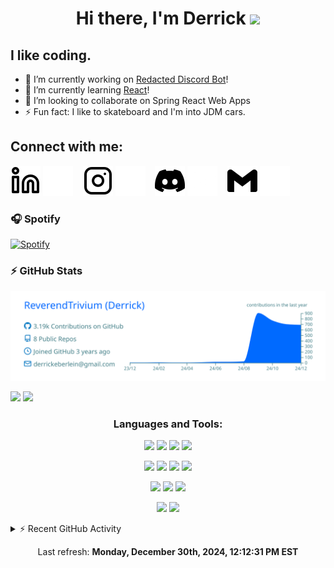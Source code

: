 <h1 align="center">Hi there, I'm Derrick <img src="https://raw.githubusercontent.com/MartinHeinz/MartinHeinz/master/wave.gif" width="30px"> </h1>

## I like coding. 
- 🔭 I’m currently working on [Redacted Discord Bot][discord]!
- 🌱 I’m currently learning [React][react]!
- 👯 I’m looking to collaborate on Spring React Web Apps
- ⚡ Fun fact: I like to skateboard and I'm into JDM cars.

## Connect with me:

[![website](./img/linkedin-light.svg)](https://www.linkedin.com/in/derrickeberlein/#gh-light-mode-only)
[![website](./img/linkedin-dark.svg)](https://www.linkedin.com/in/derrickeberlein/#gh-dark-mode-only)
&nbsp;&nbsp;
[![website](./img/instagram-light.svg)](https://www.instagram.com/mx.cyberagent/#gh-light-mode-only)
[![website](./img/instagram-dark.svg)](https://www.instagram.com/mx.cyberagent/#gh-dark-mode-only)
&nbsp;&nbsp;
[![website](./img/discord-light.svg)](https://discord.gg/fB2VQyjWP2#gh-light-mode-only)
[![website](./img/discord-dark.svg)](https://discord.gg/fB2VQyjWP2#gh-dark-mode-only)
&nbsp;&nbsp;
[![website](./img/Gmail-light.svg)](mailto:derrickeberlein@gmail.com#gh-light-mode-only)
[![website](./img/Gmail-dark.svg)](mailto:derrickeberlein@gmail.com#gh-dark-mode-only)

### 🎧 Spotify
[![Spotify](https://novatorem-nu-gilt.vercel.app/api/spotify)](https://open.spotify.com/user/31kvyihfxgykpyaweilbsaeuxjli)

### ⚡ GitHub Stats
<p align="center">
  <img src="https://raw.githubusercontent.com/ReverendTrivium/ReverendTrivium/main/profile-summary-card-output/transparent/0-profile-details.svg">
</p>
<p>
<img  width="48%" src="https://github-readme-stats-git-master-reverendtriviums-projects.vercel.app/api?username=ReverendTrivium&show_icons=true,reviews,discussions_started,discussions_answered,prs_merged,prs_merged_percentage&theme=transparent" />
<img width="45%" src="https://github-readme-stats-git-master-reverendtriviums-projects.vercel.app/api/top-langs/?username=ReverendTrivium&hide_progress=true&theme=transparent" />
</p>

<h3 align="center">Languages and Tools:</h3>
<p align="center">
  <img src="https://img.shields.io/badge/javascript-%23323330.svg?style=for-the-badge&logo=javascript&logoColor=%23F7DF1E"/>
  <img src="https://img.shields.io/badge/html5-%23E34F26.svg?style=for-the-badge&logo=html5&logoColor=white"/>
    <img src="https://img.shields.io/badge/-Java-Java?style=for-the-badge&logo=data%3Aimage%2Fpng%3Bbase64%2CiVBORw0KGgoAAAANSUhEUgAAAJYAAACWCAMAAAAL34HQAAAAPFBMVEVHcEwAAAAAAAAAAAAAAAAAAAAAAAAAAAAAAAAAAAAAAAAAAAAAAAAAAAAAAAAAAAAAAAAAAAAAAAAAAACHr%2F7WAAAAE3RSTlMABxHv%2BJp2HePJ1mQrukeJOFWrb2R%2FqwAAB7ZJREFUeNrNXOmaoyAQXO5bFN%2F%2FXRckKuIRo47An9nN7jepQHdRXd3m37%2B%2FWYCg7l99C4pewPpgAdP3tMLtcn0vWX2wSN%2F3qk5YBlQJC%2BnqQt7HVoVBD0SA5Wo7RSYDrOpysUUBFmorg6UCqh43FSZifcwVQ6s6WA2OsOpiiMha1e1WzEO%2FuhoDvjKCmDaL10SnzHxQVXX5wPEIq0rEBBWvR9gwN6Gq6AxbM6NC1dyInezr2yxoUYKKt%2FUdYDVpCBRfoHJVFNWM4AUqUQU5NGIBquc1ZCGk6BgVLJGUehnrHtVC0ABthX0f14KsBh5NUcGG%2BFx43VUC%2BQEu9goqE1JBvh1q0OIMVQIBKjH8q3k7LdOb%2BcMMbQ4KE1gc1bQxoDFxHxEFpVFhMsrk1qGtrHwlrnJU08Ywy1dn%2BloOkp0UBN3E%2Be79IoPi7WBnZKIM8v593WR85XR%2BPeIC3M5EFuww1zeYvo8qC6wx2BN2RQVQZUeI1KoaQyVsEWC2UjBBhYto5g5vqKvkYEtEu98Ws6X5EsYgRYqxNLKwWr8oylg1NtmscWOSHSxUT6cBP%2FkfCpeup1lSEpI1VFzIm9RJaI0Q2vm1UiZgAmFqVKjkzob1wLLlYW0dYgKrVGMsDfmRtWi%2F3sG3ST4RNXYNq5jhlqgatw75vtTEyEbatanSKXT5aL5iebZw3WyZ28et4jtTYGWiPtFbdCPmfXUNC%2BfiOBuSVUJlHN1ZL4zBBZfmWxlOnUFMekH1FWzXfGZkg2SL3YxzPTEd16LuKHUFaZmfInA1tDE6lJ3ijLTkzQjsKuk61JeXXXA97pByqizV9dFiyahLg7DchGfL83kHtqb%2FEuzFc8Ew85n9V251PLtpJpYoO7wVcdG1EVB4eHgghQQDraQpHPYLq3y39nUzgJDBF7aykYns%2B6jUvSqDNdQJKaUg6tH%2BFAD%2B0%2FqPu%2BAvMxs3n%2Fm7zTSEHZHzdc7tA5IMQN101BJnhPAfVyx2g9HJVo7zd1uaGVKB97pp1yBpZZ1E%2BExtY3f7%2BrZfLXkDl6Yma1hg6Sg7EPnb70YRxqs%2B39XQ14RnDSdHGwaOSqKdswE%2BCpQ1y19nr2fZApPS4EsBedgCBj4gDL5biSyFnbT62%2FVrEcnfCLBWkfTVpLF3kXUXYUpOfDKYAAeQtR0lRqJ8BDVp217RGUt1LgntWg0hAAdn5DmN6XbgEiP4lL1Zv3PWP5cm9VbNaMSlMI4QS8NSnzX8xQZSM57TOEdZynEK9zyfS7a06h9YiOgDn%2FNKcEFzGxQnLTjyOcmlVLyHCwu6HTstugXL32T8Oibb7LE4vV3l6tUVewYSN%2FuYFpXIdZ%2BVNf7OOA0NI3l4Py03694oL9SeGMUq81fsYQK3sW8UmVh0DzREIRs0V%2BSnaRnjHLGWqsZz7ak3SY7wodYjbKgCQaIOIhUGyg%2FrmkkQFMQDNW4UvXcHu5P%2B%2FxMGPohjYuenxKBmX1DJ%2B2UGjAOvqAOnorAJGSLW%2F3mxV%2B39vfr8Oq4YPKxEBjEjPnyC8uomnUR7YmRwui0wF54EfNaxMeLDT8a8mFF0IWbijjQ7dxmyT5SwDV5xlBzYwcQKjW8UEJ8RILglwcUzzMDk5ft6HAYH8%2FUq6VPVvsKX9VaMoXlIXNLnWhz5QPxZTNKpIR3HKThk1LN9l1XJ%2BBWRsWq8IBX6aJ32ebNmXWDviogE0WjkIHGkde6Rqq%2F5xL7I8QkqgojQKxHReJh%2Fa2pB3VDrhOcETwphIcR9QeRlRBA1sOhzNJ5Eddu2jV%2F%2BR%2BDW4o%2F1gPoexoetv2FMZV%2BNAbqYinU99g4%2B0674y1BpMGma95BPF5AkqtkS7olJs1Xi%2F1FciYwyHaGqC6modXBplKcNjg4Mkb9Z2yoi8FZYG8LGvHKSWe%2F%2BolnzBxH%2Fu4KQL3CJvqAF3%2Bh2tuJn1%2BavdsvXEMENjZpkfibllOXmuueT0ZNio4LhEAuIwYgC%2F1p7zlfCntt2%2FfLmIlzAOmsWbZ75cQHY0LwDtGklHTLNlYdaYOdSqYe5IWrhgIJI5kFz4dxKct%2BtpMA0v7uAXdr%2B8FK323mXGHTdxwBXnvBPqsDgJP3cVkmeOPy5JDgFSokLXxaRznKrpxPJ1wKOX3In0%2BlkxcCTie3LE3R1YImc7x7%2BUJQoG1tSl60tml%2B3PPq0F2qIKL%2BC3MHbj1e27elfqvk2FYmgrqKBdFRjDE0yn6DKwzHb3jQWMWaB4j984QA9ZMqpR2aHBlkXV2yTBRPaBTY7csqR%2BSRS8Ep%2BmMRZP5P85Zr5wctBE%2BOAgSZ%2BmsRpzGXX6GTDBXwoW%2F18%2BzwOqZtubjbeIz9%2FPQPQKcnc6nKGjksziwnQ2nGk5ZoB7il5qGWunWhwb1zeAvJF%2BexF3RgaGahHUTIk2HZ9syyCfKKKoVJrdEZ1UHc2PYBHHm4GQ8veC4ZOxYa5X2RY%2Fg%2Bffvrgi7M1rYW5odwXQ08MJP3TQ43KGBu7T4djB3HwIMqeMHogc5rHz5SQWoYilXMuRzve%2BUUcGZcd%2FxBeD169jJMHm2eOntL4%2Bjm%2BCIz6mC7xfGEkwrfJwiuShzUcGN0YfJEtlubz0%2BB8VnnCEPttngVj8IEu3vJ6wahehmlBH908clr0naPKiP1r9rvV%2Bh91eU05uATOzwAAAABJRU5ErkJggg%3D%3D&labelColor=red&color=red"/>
  <img src="https://img.shields.io/badge/-CSS-White?style=for-the-badge&logo=css3&logoColor=White&labelColor=navy&color=navy"/>
</p>
<p align="center">
  <img src="https://img.shields.io/badge/-Python-white?style=for-the-badge&logo=python&logoColor=white&labelColor=lime&color=lime"/>
  <img src="https://img.shields.io/badge/-C%2B%2B-white?style=for-the-badge&logo=c%2B%2B&logoColor=white&labelColor=purple&color=purple"/>
  <img src="https://img.shields.io/badge/jquery-%230769AD.svg?style=for-the-badge&logo=jquery&logoColor=white"/>
  <img src="https://img.shields.io/badge/-Git-white?style=for-the-badge&logo=git&logoColor=white&labelColor=orange&color=orange"/>
</p>

<p align="center">
  <img src="https://img.shields.io/badge/-MySQL-white?style=for-the-badge&logo=mysql&logoColor=white&labelColor=blue&color=blue"/>
  <img src="https://img.shields.io/badge/-SQLite-white?style=for-the-badge&logo=sqlite&logoColor=white&labelColor=black&color=black"/>
  <img src="https://img.shields.io/badge/-MongoDB-white?style=for-the-badge&logo=mongodb&logoColor=white&labelColor=green&color=green"/>
</p>

<p align="center">
  <img src="https://img.shields.io/badge/-Spring_Boot-white?style=for-the-badge&logo=spring-boot&logoColor=white&labelColor=darkgreen&color=darkgreen"/>
  <img src="https://img.shields.io/badge/-Spring-Spring?style=for-the-badge&logo=spring&logoColor=white&labelColor=green&color=green"/>
</p>

<details>
  <summary>⚡ Recent GitHub Activity</summary>

<!--RECENT_ACTIVITY:start-->
1. ![repoCreated] Created new repository [ReverendTrivium/personal_website](https://github.com/ReverendTrivium/personal_website)<br>
2. ![fork] Forked [ReverendTrivium/Auto_Jobs_Applier_AIHawk](undefined) from [feder-cr/Auto_Jobs_Applier_AIHawk](https://github.com/feder-cr/Auto_Jobs_Applier_AIHawk)<br>
3. ![star] Starred [ReverendTrivium/Tomodachi-Street](https://github.com/ReverendTrivium/Tomodachi-Street)<br>
4. ![repoCreated] Created new repository [ReverendTrivium/Tomodachi-Street](https://github.com/ReverendTrivium/Tomodachi-Street)<br>
5. ![star] Starred [feder-cr/Auto_Jobs_Applier_AIHawk](https://github.com/feder-cr/Auto_Jobs_Applier_AIHawk)<br>
6. ![star] Starred [discord-jda/JDA](https://github.com/discord-jda/JDA)<br>
7. ![release] Released [RedactedBot Version 1.0.1](https://github.com/ReverendTrivium/RedactedBot/releases/tag/V1.0.1) in [ReverendTrivium/RedactedBot](https://github.com/ReverendTrivium/RedactedBot)<br>
<!--RECENT_ACTIVITY:end-->
</details>
<!--RECENT_ACTIVITY:last_update-->
<p align="center">Last refresh: <b>Monday, December 30th, 2024, 12:12:31 PM EST</b>
<!--RECENT_ACTIVITY:last_update_end-->


<!-- MARKDOWN LINKS & IMAGES -->
<!-- https://www.markdownguide.org/basic-syntax/#reference-style-links -->
[discord]: https://github.com/ReverendTrivium/RedactedBot
[react]: https://react.dev
[issueopened]: https://cdn.jsdelivr.net/gh/Readme-Workflows/Readme-Icons@main/icons/octicons/IssueOpenedOld.svg
[issueclosed]: https://cdn.jsdelivr.net/gh/Readme-Workflows/Readme-Icons@main/icons/octicons/IssueClosedOld.svg

[pullrequestopened]: https://cdn.jsdelivr.net/gh/Readme-Workflows/Readme-Icons@main/icons/octicons/PullRequestOpened.svg
[pullrequestclosed]: https://cdn.jsdelivr.net/gh/Readme-Workflows/Readme-Icons@main/icons/octicons/PullRequestClosed.svg
[pullrequestmerged]: https://cdn.jsdelivr.net/gh/Readme-Workflows/Readme-Icons@main/icons/octicons/PullRequestMerged.svg

[comment]: https://cdn.jsdelivr.net/gh/Readme-Workflows/Readme-Icons@main/icons/octicons/Comment.svg

[changesrequested]: https://cdn.jsdelivr.net/gh/Readme-Workflows/Readme-Icons@main/icons/octicons/RequestedChanges.svg
[approved]: https://cdn.jsdelivr.net/gh/Readme-Workflows/Readme-Icons@main/icons/octicons/ApprovedChanges.svg

[repocreated]: https://cdn.jsdelivr.net/gh/Readme-Workflows/Readme-Icons@main/icons/octicons/Repository.svg
[release]: https://cdn.jsdelivr.net/gh/Readme-Workflows/Readme-Icons@main/icons/octicons/Release.svg
[star]: https://cdn.jsdelivr.net/gh/Readme-Workflows/Readme-Icons@main/icons/octicons/StarredRepository.svg
[wiki]: https://cdn.jsdelivr.net/gh/Readme-Workflows/Readme-Icons@main/icons/octicons/Wiki.svg
[fork]: https://cdn.jsdelivr.net/gh/Readme-Workflows/Readme-Icons@main/icons/octicons/ForkedRepository.svg
[people]: https://cdn.jsdelivr.net/gh/Readme-Workflows/Readme-Icons@main/icons/octicons/People.svg
[push]: ./img/git-push.svg
